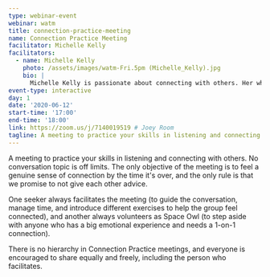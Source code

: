 ```yaml
---
type: webinar-event
webinar: watm
title: connection-practice-meeting
name: Connection Practice Meeting
facilitator: Michelle Kelly
facilitators:
  - name: Michelle Kelly
    photo: /assets/images/watm-Fri.5pm (Michelle_Kelly).jpg
    bio: |
      Michelle Kelly is passionate about connecting with others. Her whole life she has been a journey through relational adventures and misadventures. Over the past few years she has been able to hone her access to relational tools through personal relationships, as well as various relational training and certification programs. Michelle holds space for connection practices meetings for SeekHealing, and is most excited when everyone finds a way to meet in their heart and the present moment together. She views this experience as transcendent. She sees relating deeply with others as a way to get closer to truth and knowing the self.
event-type: interactive
day: 1
date: '2020-06-12'
start-time: '17:00'
end-time: '18:00'
link: https://zoom.us/j/7140019519 # Joey Room
tagline: A meeting to practice your skills in listening and connecting with others. No conversation topic is off limits. The only objective of the meeting is to feel a genuine sense of connection by the time it's over, and the only rule is that we promise to not give each other advice.
---
```


A meeting to practice your skills in listening and connecting with others. No conversation topic is off limits. The only objective of the meeting is to feel a genuine sense of connection by the time it's over, and the only rule is that we promise to not give each other advice.

One seeker always facilitates the meeting (to guide the conversation, manage time, and introduce different exercises to help the group feel connected), and another always volunteers as Space Owl (to step aside with anyone who has a big emotional experience and needs a 1-on-1 connection).

There is no hierarchy in Connection Practice meetings, and everyone is encouraged to share equally and freely, including the person who facilitates.
